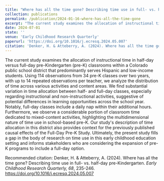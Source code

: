 ```yaml
---
title: "Where has all the time gone? Describing time use in full- vs. half-day pre-Kindergarten"
collection: publications
permalink: /publication/2024-01-16-where-has-all-the-time-gone
excerpt: "The current study examines the allocation of instructional time in half-day versus full-day pre-Kindergarten (pre-K) classrooms within a Colorado public school district that predominantly serves Hispanic and low-income students. Using 114 observations from 34 pre-K classes over two years, with up to 14 repeated observations per teacher, we analyze the distribution of time across various activities and content areas. We find substantial variation in time allocation between half- and full-day classes, especially regarding instructional and non-instructional activities, suggestive of potential differences in learning opportunities across the school year. Notably, full-day classes include a daily nap within their additional hours. Furthermore, we observe a considerable portion of classroom time dedicated to mixed-content activities, highlighting the multidimensional nature of time use in school-based pre-K. Our study's description of time allocation in this district also provides context for the previously published causal effects of the Full-Day Pre-K Study. Ultimately, the present study fills a gap in the body of research on time use in this early childhood education setting and informs stakeholders who are considering the expansion of pre-K programs to include a full-day option."
date: 2024-07-01
state: ''
venue: 'Early Childhood Research Quarterly'
paperurl: 'https://doi.org/10.1016/j.ecresq.2024.05.007'
citation: 'Denker, H. & Atteberry, A. (2024). Where has all the time gone? Describing time use in full- vs. half-day pre-Kindergarten. <i>Early Childhood Research Quarterly, 68</i>, 235-246. https://doi.org/10.1016/j.ecresq.2024.05.007'
---
```


The current study examines the allocation of instructional time in half-day versus full-day pre-Kindergarten (pre-K) classrooms within a Colorado public school district that predominantly serves Hispanic and low-income students. Using 114 observations from 34 pre-K classes over two years, with up to 14 repeated observations per teacher, we analyze the distribution of time across various activities and content areas. We find substantial variation in time allocation between half- and full-day classes, especially regarding instructional and non-instructional activities, suggestive of potential differences in learning opportunities across the school year. Notably, full-day classes include a daily nap within their additional hours. Furthermore, we observe a considerable portion of classroom time dedicated to mixed-content activities, highlighting the multidimensional nature of time use in school-based pre-K. Our study's description of time allocation in this district also provides context for the previously published causal effects of the Full-Day Pre-K Study. Ultimately, the present study fills a gap in the body of research on time use in this early childhood education setting and informs stakeholders who are considering the expansion of pre-K programs to include a full-day option.


Recommended citation: Denker, H. & Atteberry, A. (2024). Where has all the time gone? Describing time use in full- vs. half-day pre-Kindergarten. <i>Early Childhood Research Quarterly, 68</i>, 235-246. https://doi.org/10.1016/j.ecresq.2024.05.007
